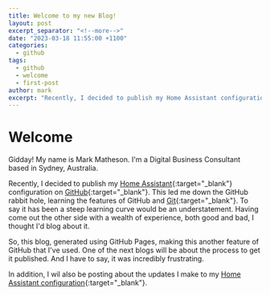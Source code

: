```yaml
---
title: Welcome to my new Blog!
layout: post
excerpt_separator: "<!--more-->"
date: "2023-03-18 11:55:00 +1100"
categories:
  - github
tags:
  - github
  - welcome
  - first-post
author: mark
excerpt: "Recently, I decided to publish my Home Assistant configuration on GitHub. This led me down the GitHub rabbit hole, learning the features of GitHub and Git."
---
```


# Welcome

Gidday! My name is Mark Matheson. I'm a Digital Business Consultant based in Sydney, Australia.

<!--more-->

Recently, I decided to publish my [Home Assistant](https://home-assistant.io){:target="\_blank"} configuration on [GitHub](https://github.com){:target="\_blank"}. This led me down the GitHub rabbit hole, learning the features of GitHub and [Git](https://git-scm.com/){:target="\_blank"}. To say it has been a steep learning curve would be an understatement. Having come out the other side with a wealth of experience, both good and bad, I thought I'd blog about it.

So, this blog, generated using GitHub Pages, making this another feature of GitHub that I've used. One of the next blogs will be about the process to get it published. And I have to say, it was incredibly frustrating.

In addition, I wil also be posting about the updates I make to my [Home Assistant configuration](https://github.com/nzrunner/home-assistant){:target="\_blank"}.
